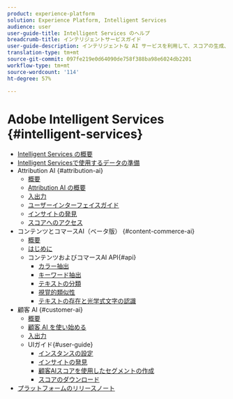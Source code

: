 ```yaml
---
product: experience-platform
solution: Experience Platform, Intelligent Services
audience: user
user-guide-title: Intelligent Services のヘルプ
breadcrumb-title: インテリジェントサービスガイド
user-guide-description: インテリジェントな AI サービスを利用して、スコアの生成、インサイトの発見、マーケティングイベントデータからのセグメントの作成をおこないます。
translation-type: tm+mt
source-git-commit: 097fe219e0d64090de758f388ba98e6024db2201
workflow-type: tm+mt
source-wordcount: '114'
ht-degree: 57%

---
```



# Adobe Intelligent Services {#intelligent-services}

* [Intelligent Services の概要](home.md)
* [Intelligent Servicesで使用するデータの準備](data-preparation.md)
* Attribution AI {#attribution-ai}
   * [概要](attribution-ai/overview.md)
   * [Attribution AI の概要](attribution-ai/getting-started.md)
   * [入出力](attribution-ai/input-output.md)
   * [ユーザーインターフェイスガイド](attribution-ai/user-guide.md)
   * [インサイトの発見](attribution-ai/discover-insights.md)
   * [スコアへのアクセス](attribution-ai/download-scores.md)
* コンテンツとコマースAI（ベータ版） {#content-commerce-ai}
   * [概要](content-commerce-ai/overview.md)
   * [はじめに](content-commerce-ai/getting-started.md)
   * コンテンツおよびコマースAI API{#api}
      * [カラー抽出](content-commerce-ai/api/color-extraction.md)
      * [キーワード抽出](content-commerce-ai/api/keyword-extraction.md)
      * [テキストの分類](content-commerce-ai/api/text-classification.md)
      * [視覚的類似性](content-commerce-ai/api/visual-similarity.md)
      * [テキストの存在と光学式文字の認識](content-commerce-ai/api/optical-character-recognition.md)
* 顧客 AI {#customer-ai}
   * [概要](customer-ai/overview.md)
   * [顧客 AI を使い始める](customer-ai/getting-started.md)
   * [入出力](customer-ai/input-output.md)
   * UIガイド{#user-guide}
      * [インスタンスの設定](customer-ai/user-guide/configure.md)
      * [インサイトの発見](customer-ai/user-guide/discover-insights.md)
      * [顧客AIスコアを使用したセグメントの作成](customer-ai/user-guide/create-segment.md)
      * [スコアのダウンロード](customer-ai/user-guide/download-scores.md)
* [プラットフォームのリリースノート](https://docs.adobe.com/content/help/ja-JP/experience-platform/release-notes/latest.html)
